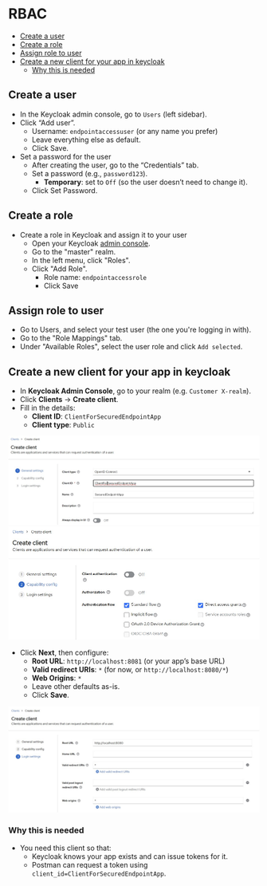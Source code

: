# RBAC
- [Create a user](#create-a-user)
- [Create a role](#create-a-role)
- [Assign role to user](#assign-role-to-user)
- [Create a new client for your app in keycloak](#create-a-new-client-for-your-app-in-keycloak)
  - [Why this is needed](#why-this-is-needed)
## Create a user
- In the Keycloak admin console, go to `Users` (left sidebar).
- Click “Add user”.
  - Username: `endpointaccessuser` (or any name you prefer)
  - Leave everything else as default.
  - Click Save.
- Set a password for the user
  - After creating the user, go to the “Credentials” tab.
  - Set a password (e.g., `password123`).
    - **Temporary**: set to `Off` (so the user doesn’t need to change it).
  - Click Set Password.
## Create a role
- Create a role in Keycloak and assign it to your user
  - Open your Keycloak [admin console](http://localhost:8080).
  - Go to the "master" realm.
  - In the left menu, click "Roles".
  - Click "Add Role".
    - Role name: `endpointaccessrole`
    - Click Save

## Assign role to user
- Go to Users, and select your test user (the one you're logging in with).
- Go to the "Role Mappings" tab.
- Under "Available Roles", select the user role and click `Add selected`.

## Create a new client for your app in keycloak
- In **Keycloak Admin Console**, go to your realm (e.g. `Customer X-realm`).
- Click **Clients** → **Create client**.
- Fill in the details:
  * **Client ID**: `ClientForSecuredEndpointApp`
  * **Client type**: `Public`
<img src="images/createclient-1.jpg">

<img src="images/createclient-2.jpg">

- Click **Next**, then configure:
  * **Root URL**: `http://localhost:8081` (or your app’s base URL)
  * **Valid redirect URIs**: `*` (for now, or `http://localhost:8080/*`)
  * **Web Origins**: `*`
  * Leave other defaults as-is.
  * Click **Save**.
<img src="images/createclient-3.jpg">

### Why this is needed
- You need this client so that:
  * Keycloak knows your app exists and can issue tokens for it.
  * Postman can request a token using `client_id=ClientForSecuredEndpointApp`.
